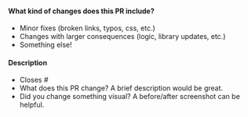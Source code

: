 <!-- Thank you for opening a PR and making this theme even better, I appreciate you taking the time to help out 🙌 -->

#### What kind of changes does this PR include?

<!-- Delete any that don’t apply -->

- Minor fixes (broken links, typos, css, etc.)
- Changes with larger consequences (logic, library updates, etc.)
- Something else!

#### Description

- Closes # <!-- Add an issue number if this PR will close it. -->
- What does this PR change? A brief description would be great.
- Did you change something visual? A before/after screenshot can be helpful.

<!--
Here’s what will happen next:
Hopefully I'll get time soon after your pull request to take a look and may ask you to make changes.
I'll try to be responsive, but don’t worry if this takes a week or 2.
-->
